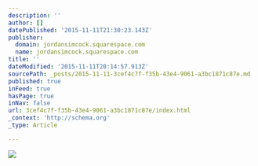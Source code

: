 ```yaml
---
description: ''
author: []
datePublished: '2015-11-11T21:30:23.143Z'
publisher:
  domain: jordansimcock.squarespace.com
  name: jordansimcock.squarespace.com
title: ''
dateModified: '2015-11-11T20:14:57.913Z'
sourcePath: _posts/2015-11-11-3cef4c7f-f35b-43e4-9061-a3bc1871c87e.md
published: true
inFeed: true
hasPage: true
inNav: false
url: 3cef4c7f-f35b-43e4-9061-a3bc1871c87e/index.html
_context: 'http://schema.org'
_type: Article

---
```

![](https://static1.squarespace.com/static/53a555fde4b04b8d93b0249c/53a55c3de4b0b7aebb4fe573/5491a897e4b080f78ce323d0/1418832026728/IMG_8164.JPG?format=2500w)